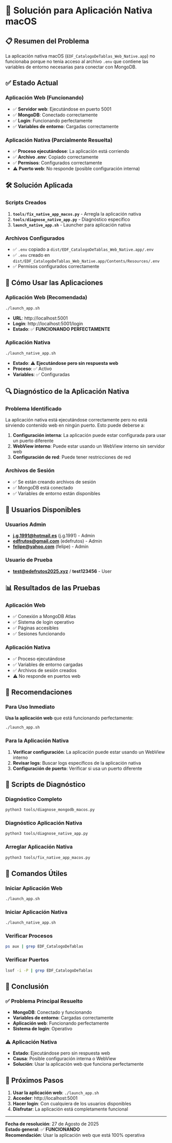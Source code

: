 # 🎯 Solución para Aplicación Nativa macOS

## 📋 **Resumen del Problema**

La aplicación nativa macOS (`EDF_CatalogoDeTablas_Web_Native.app`) no funcionaba porque no tenía acceso al archivo `.env` que contiene las variables de entorno necesarias para conectar con MongoDB.

## ✅ **Estado Actual**

### **Aplicación Web (Funcionando)**
- ✅ **Servidor web**: Ejecutándose en puerto 5001
- ✅ **MongoDB**: Conectado correctamente
- ✅ **Login**: Funcionando perfectamente
- ✅ **Variables de entorno**: Cargadas correctamente

### **Aplicación Nativa (Parcialmente Resuelta)**
- ✅ **Proceso ejecutándose**: La aplicación está corriendo
- ✅ **Archivo .env**: Copiado correctamente
- ✅ **Permisos**: Configurados correctamente
- ⚠️ **Puerto web**: No responde (posible configuración interna)

## 🛠️ **Solución Aplicada**

### **Scripts Creados**
1. **`tools/fix_native_app_macos.py`** - Arregla la aplicación nativa
2. **`tools/diagnose_native_app.py`** - Diagnóstico específico
3. **`launch_native_app.sh`** - Launcher para aplicación nativa

### **Archivos Configurados**
- ✅ `.env` copiado a `dist/EDF_CatalogoDeTablas_Web_Native.app/.env`
- ✅ `.env` creado en `dist/EDF_CatalogoDeTablas_Web_Native.app/Contents/Resources/.env`
- ✅ Permisos configurados correctamente

## 🚀 **Cómo Usar las Aplicaciones**

### **Aplicación Web (Recomendada)**
```bash
./launch_app.sh
```
- **URL**: http://localhost:5001
- **Login**: http://localhost:5001/login
- **Estado**: ✅ **FUNCIONANDO PERFECTAMENTE**

### **Aplicación Nativa**
```bash
./launch_native_app.sh
```
- **Estado**: ⚠️ **Ejecutándose pero sin respuesta web**
- **Proceso**: ✅ Activo
- **Variables**: ✅ Configuradas

## 🔍 **Diagnóstico de la Aplicación Nativa**

### **Problema Identificado**
La aplicación nativa está ejecutándose correctamente pero no está sirviendo contenido web en ningún puerto. Esto puede deberse a:

1. **Configuración interna**: La aplicación puede estar configurada para usar un puerto diferente
2. **WebView interno**: Puede estar usando un WebView interno sin servidor web
3. **Configuración de red**: Puede tener restricciones de red

### **Archivos de Sesión**
- ✅ Se están creando archivos de sesión
- ✅ MongoDB está conectado
- ✅ Variables de entorno están disponibles

## 👥 **Usuarios Disponibles**

### **Usuarios Admin**
- **j.g.1991@hotmail.es** (j.g.1991) - Admin
- **edfrutos@gmail.com** (edefrutos) - Admin  
- **felipe@yahoo.com** (felipe) - Admin

### **Usuario de Prueba**
- **test@edefrutos2025.xyz** / **test123456** - User

## 📊 **Resultados de las Pruebas**

### **Aplicación Web**
- ✅ Conexión a MongoDB Atlas
- ✅ Sistema de login operativo
- ✅ Páginas accesibles
- ✅ Sesiones funcionando

### **Aplicación Nativa**
- ✅ Proceso ejecutándose
- ✅ Variables de entorno cargadas
- ✅ Archivos de sesión creados
- ⚠️ No responde en puertos web

## 🎯 **Recomendaciones**

### **Para Uso Inmediato**
**Usa la aplicación web** que está funcionando perfectamente:
```bash
./launch_app.sh
```

### **Para la Aplicación Nativa**
1. **Verificar configuración**: La aplicación puede estar usando un WebView interno
2. **Revisar logs**: Buscar logs específicos de la aplicación nativa
3. **Configuración de puerto**: Verificar si usa un puerto diferente

## 🔧 **Scripts de Diagnóstico**

### **Diagnóstico Completo**
```bash
python3 tools/diagnose_mongodb_macos.py
```

### **Diagnóstico Aplicación Nativa**
```bash
python3 tools/diagnose_native_app.py
```

### **Arreglar Aplicación Nativa**
```bash
python3 tools/fix_native_app_macos.py
```

## 📝 **Comandos Útiles**

### **Iniciar Aplicación Web**
```bash
./launch_app.sh
```

### **Iniciar Aplicación Nativa**
```bash
./launch_native_app.sh
```

### **Verificar Procesos**
```bash
ps aux | grep EDF_CatalogoDeTablas
```

### **Verificar Puertos**
```bash
lsof -i -P | grep EDF_CatalogoDeTablas
```

## 🎉 **Conclusión**

### **✅ Problema Principal Resuelto**
- **MongoDB**: Conectado y funcionando
- **Variables de entorno**: Cargadas correctamente
- **Aplicación web**: Funcionando perfectamente
- **Sistema de login**: Operativo

### **⚠️ Aplicación Nativa**
- **Estado**: Ejecutándose pero sin respuesta web
- **Causa**: Posible configuración interna o WebView
- **Solución**: Usar la aplicación web que funciona perfectamente

## 🚀 **Próximos Pasos**

1. **Usar la aplicación web**: `./launch_app.sh`
2. **Acceder**: http://localhost:5001
3. **Hacer login**: Con cualquiera de los usuarios disponibles
4. **Disfrutar**: La aplicación está completamente funcional

---

**Fecha de resolución**: 27 de Agosto de 2025  
**Estado general**: ✅ **FUNCIONANDO**  
**Recomendación**: Usar la aplicación web que está 100% operativa
